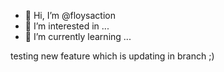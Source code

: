 - 👋 Hi, I’m @floysaction
- 👀 I’m interested in ...
- 🌱 I’m currently learning ...

testing new feature which is updating in branch ;)
